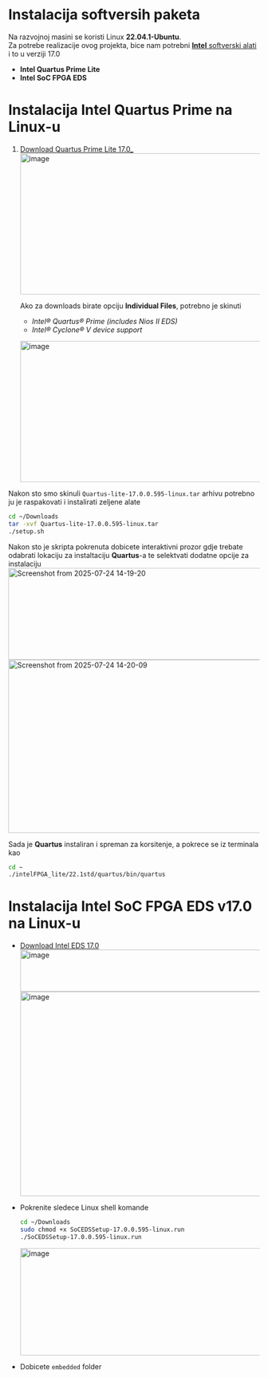 # Instalacija softversih paketa

Na razvojnoj masini se koristi Linux **22.04.1-Ubuntu**. </br>
Za potrebe realizacije ovog projekta, bice nam potrebni [**Intel** softverski alati](https://www.intel.com/content/www/us/en/collections/products/fpga/software/downloads.html?edition=standard&platform=linux&download_manager=direct) i to u verziji 17.0
- **Intel Quartus Prime Lite**
- **Intel SoC FPGA EDS**



# Instalacija Intel Quartus Prime na Linux-u

1. [Download Quartus Prime Lite 17.0_](https://www.intel.com/content/www/us/en/software-kit/669553/intel-quartus-prime-lite-edition-design-software-version-17-0-for-linux.html)
   <img width="755" height="283" alt="image" src="https://github.com/user-attachments/assets/e555a0a4-a333-46fe-80f4-3566670643a2" /></br>


   Ako za downloads birate opciju **Individual Files**, potrebno je skinuti
   - *Intel® Quartus® Prime (includes Nios II EDS)*
   - *Intel® Cyclone® V device support*</br>
   
   <img width="755" height="283" alt="image" src="https://github.com/user-attachments/assets/da9e66a6-9fbd-404e-8ea3-1e81d6f75b36" /></br>

Nakon sto smo skinuli `Quartus-lite-17.0.0.595-linux.tar` arhivu potrebno ju je raspakovati i instalirati zeljene alate
   ```bash
   cd ~/Downloads
   tar -xvf Quartus-lite-17.0.0.595-linux.tar
   ./setup.sh
   ```
   Nakon sto je skripta pokrenuta dobicete interaktivni prozor gdje trebate odabrati lokaciju za instaltaciju **Quartus**-a
   te selektvati dodatne opcije za instalaciju</br>
   <img width="673" height="184" alt="Screenshot from 2025-07-24 14-19-20" src="https://github.com/user-attachments/assets/1f99baa4-fe6c-46d2-be16-cec23586418c" /></br>
   <img width="673" height="347" alt="Screenshot from 2025-07-24 14-20-09" src="https://github.com/user-attachments/assets/2a3fbe8b-9e93-48ee-9f3f-072f2b5542c3" />

Sada je **Quartus** instaliran i spreman za korsitenje, a pokrece se iz terminala kao
```bash
cd ~
./intelFPGA_lite/22.1std/quartus/bin/quartus
```

# Instalacija Intel SoC FPGA EDS v17.0 na Linux-u

- [Download Intel EDS 17.0](https://www.intel.com/content/www/us/en/collections/products/fpga/software/downloads.html?edition=standard&platform=linux&download_manager=direct)
  <img width="1408" height="84" alt="image" src="https://github.com/user-attachments/assets/1f927338-9a27-4fec-915a-d1a6046c72bf" />
  <img width="1170" height="410" alt="image" src="https://github.com/user-attachments/assets/0b133284-9260-42b6-8b10-77f31f1d7394" />

- Pokrenite sledece Linux shell komande
  ```bash
  cd ~/Downloads
  sudo chmod +x SoCEDSSetup-17.0.0.595-linux.run
  ./SoCEDSSetup-17.0.0.595-linux.run
  ```
  <img width="681" height="215" alt="image" src="https://github.com/user-attachments/assets/a12c4eb5-3bb9-4476-8f5f-a8937b54ceae" />

- Dobicete `embedded` folder 
